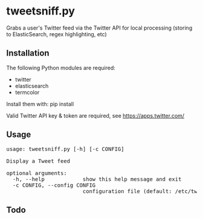 tweetsniff.py
=============
Grabs a user's Twitter feed via the Twitter API for local processing
(storing to ElasticSearch, regex highlighting, etc)

Installation
------------
The following Python modules are required:
- twitter
- elasticsearch
- termcolor

Install them with: pip install <module>

Valid Twitter API key & token are required, see https://apps.twitter.com/

Usage
-----
<pre>
usage: tweetsniff.py [-h] [-c CONFIG]

Display a Tweet feed

optional arguments:
  -h, --help            show this help message and exit
  -c CONFIG, --config CONFIG
                        configuration file (default: /etc/tweetsniff.conf)
</pre>

Todo
----
